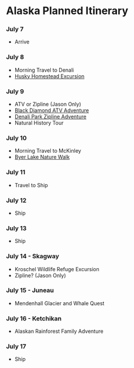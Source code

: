 # Alaska Planned Itinerary

### **July 7**
- Arrive

### **July 8**
- Morning Travel to Denali
- [Husky Homestead Excursion](https://book.princess.com/excursions/ldxDetails.page?tourCode=8AK-DNP-310&portid=DNP&portdate=07082018)

### **July 9**
- ATV or Zipline (Jason Only)  
- [Black Diamond ATV Adventure](https://book.princess.com/excursions/ldxDetails.page?tourCode=8AK-DNP-500&portid=DNP&portdate=07092018) 
- [Denali Park Zipline Adventure](https://book.princess.com/excursions/ldxDetails.page?tourCode=8AK-DNP-400&portid=DNP&portdate=07092018)  
- Natural History Tour

### **July 10**
- Morning Travel to McKinley
- [Byer Lake Nature Walk](https://book.princess.com/excursions/ldxDetails.page?tourCode=8AK-TKA-420&portid=TKA&portdate=07102018)  

### **July 11**
- Travel to Ship

### **July 12**
- Ship

### **July 13**
- Ship

### **July 14 - Skagway**
- Kroschel Wildlife Refuge Excursion
- Zipline? (Jason Only)

### **July 15 - Juneau**
- Mendenhall Glacier and Whale Quest

### **July 16 - Ketchikan**
- Alaskan Rainforest Family Adventure

### **July 17**
- Ship
